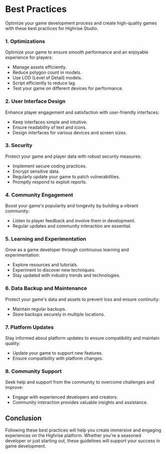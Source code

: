 # Best Practices

Optimize your game development process and create high-quality games with these best practices for Highrise Studio.

### 1. Optimizations
Optimize your game to ensure smooth performance and an enjoyable experience for players:
- Manage assets efficiently.
- Reduce polygon count in models.
- Use LOD (Level of Detail) models.
- Script efficiently to reduce lag.
- Test your game on different devices for performance.

### 2. User Interface Design
Enhance player engagement and satisfaction with user-friendly interfaces:
- Keep interfaces simple and intuitive.
- Ensure readability of text and icons.
- Design interfaces for various devices and screen sizes.

### 3. Security
Protect your game and player data with robust security measures:
- Implement secure coding practices.
- Encrypt sensitive data.
- Regularly update your game to patch vulnerabilities.
- Promptly respond to exploit reports.

### 4. Community Engagement
Boost your game's popularity and longevity by building a vibrant community:
- Listen to player feedback and involve them in development.
- Regular updates and community interaction are essential.

### 5. Learning and Experimentation
Grow as a game developer through continuous learning and experimentation:
- Explore resources and tutorials.
- Experiment to discover new techniques.
- Stay updated with industry trends and technologies.

### 6. Data Backup and Maintenance
Protect your game's data and assets to prevent loss and ensure continuity:
- Maintain regular backups.
- Store backups securely in multiple locations.

### 7. Platform Updates
Stay informed about platform updates to ensure compatibility and maintain quality:
- Update your game to support new features.
- Ensure compatibility with platform changes.

### 8. Community Support
Seek help and support from the community to overcome challenges and improve:
- Engage with experienced developers and creators.
- Community interaction provides valuable insights and assistance.

## Conclusion

Following these best practices will help you create immersive and engaging experiences on the Highrise platform. Whether you're a seasoned developer or just starting out, these guidelines will support your success in game development.
